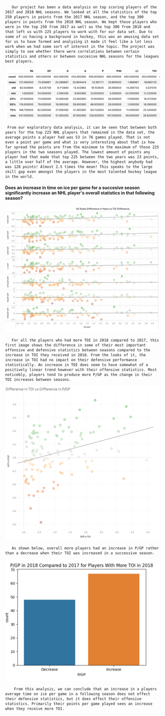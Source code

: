        Our project has been a data analysis on top scoring players of the 2017 and 2018 NHL seasons. We looked at all the statistics of the top 250 players in points from the 2017 NHL season, and the top 300 players in points from the 2018 NHL season. We kept those players who were in the top 250 from 2017 as well as the top 300 from 2018 and that left us with 225 players to work with for our data set. Due to some of us having a background in hockey, this was an amusing data set for us to have formed and analyzing it made it feel like a lot less work when we had some sort of interest in the topic. The project was simply to see whether there were correlations between certain statistics and others or between succesive NHL seasons for the leagues best players.
    
    
![EDA](images/EDA_of_stats.png)
     
     From our exploratory data analysis, it can be seen that between both years for the top 225 NHL players that remained in the data set, the average points a player had was 53 in 76 games played. That is not even a point per game and what is very interesting about that is how far spread the points are from the minimum to the maximum of those 225 players in the two seasons played. The lowest amount of points any player had that made that top 225 between the two years was 23 points, a little over half of the average. However, the highest anybody had was 128 points! Almost 2.5 times the mean! This speaks to the large skill gap even amongst the players in the most talented hockey league in the world.
    
   #### Does an increase in time on ice per game for a succesive season significantly increase an NHL player's overall statistics in that following season?
   
   ![](images/all_stats_vs_toi.png)
       
       For all the players who had more TOI in 2018 compared to 2017, this first image shows the difference in some of their most important offensive and defensive statistics between seasons compared to the increase in TOI they received in 2018. From the looks of it, the increase in TOI had no impact on their defensive performance statistically. An increase in TOI does seem to have somewhat of a positively linear trend however with their offensive statistics. Most noticebly, players tend to produce more P/GP as the change in their TOI increases between seasons.
       
   ![](images/P_GP_vs_TOI.png)
   
       As shown below, overall more players had an increase in P/GP rather than a decrease when their TOI was increased in a successive season.
   ![](images/P_GP_With_More_TOI.png)
    
        From this analysis, we can conclude that an increase in a players average time on ice per game in a following season does not effect their defensive statistics, but it does effect their offensive statistics. Primarily their points per game played sees an increase when they receive more TOI.
        